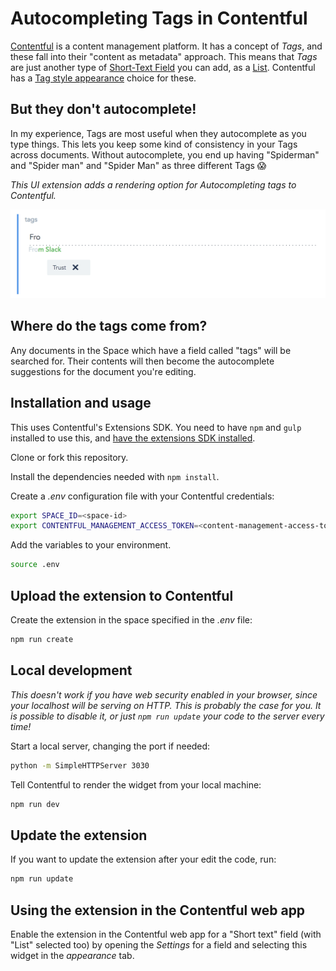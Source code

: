 # Autocompleting Tags in Contentful

[Contentful](https://www.contentful.com) is a content management platform. It has a concept of *Tags*, and these fall into their "content as metadata" approach. This means that *Tags* are just another type of [Short-Text Field](https://www.contentful.com/developers/docs/concepts/data-model/) you can add, as a [List](https://www.contentful.com/developers/docs/concepts/data-model/#array-fields). Contentful has a [Tag style appearance](https://www.contentful.com/developers/docs/concepts/editor-interfaces/]) choice for these.

## But they don't autocomplete!
In my experience, Tags are most useful when they autocomplete as you type things. This lets you keep some kind of consistency in your Tags across documents. Without autocomplete, you end up having "Spiderman" and "Spider man" and "Spider Man" as three different Tags 😱️

*This UI extension adds a rendering option for Autocompleting tags to Contentful.*

![Screenshot of Autocompleting Tags extension](./autocomplete_tags.png)

## Where do the tags come from?
Any documents in the Space which have a field called "tags" will be searched for. Their contents will then become the autocomplete suggestions for the document you're editing.

## Installation and usage
This uses Contentful's Extensions SDK.
You need to have `npm` and `gulp` installed to use this, and [have the extensions SDK installed](https://github.com/contentful/ui-extensions-sdk).

Clone or fork this repository.

Install the dependencies needed with `npm install`.

Create a _.env_ configuration file with your Contentful credentials:

```bash
export SPACE_ID=<space-id>
export CONTENTFUL_MANAGEMENT_ACCESS_TOKEN=<content-management-access-token>
```

Add the variables to your environment.

```bash
source .env
```

## Upload the extension to Contentful

Create the extension in the space specified in the _.env_ file:

```bash
npm run create
```

## Local development

_This doesn't work if you have web security enabled in your browser, since your localhost will be serving on HTTP. This is probably the case for you. It is possible to disable it, or just `npm run update` your code to the server every time!_

Start a local server, changing the port if needed:

```bash
python -m SimpleHTTPServer 3030
```

Tell Contentful to render the widget from your local machine:

```bash
npm run dev
```

## Update the extension

If you want to update the extension after your edit the code, run:

```bash
npm run update
```

## Using the extension in the Contentful web app

Enable the extension in the Contentful web app for a "Short text" field (with "List" selected too) by opening the _Settings_ for a field and selecting this widget in the _appearance_ tab.